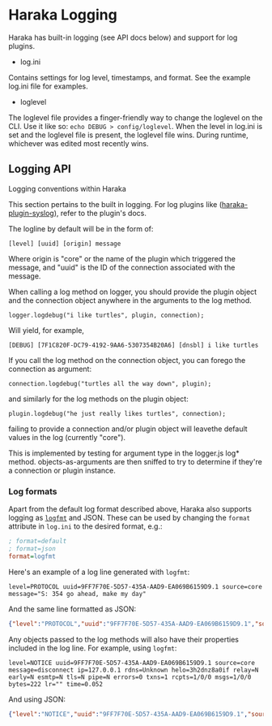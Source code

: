 # Haraka Logging

Haraka has built-in logging (see API docs below) and support for log plugins.

* log.ini

Contains settings for log level, timestamps, and format. See the example log.ini file for examples.

* loglevel

The loglevel file provides a finger-friendly way to change the loglevel on the CLI. Use it like so: `echo DEBUG > config/loglevel`. When the level in log.ini is set and the loglevel file is present, the loglevel file wins. During runtime, whichever was edited most recently wins.


## Logging API

Logging conventions within Haraka

This section pertains to the built in logging. For log plugins like ([haraka-plugin-syslog](https://github.com/haraka/haraka-plugin-syslog)), refer to the plugin's docs.

The logline by default will be in the form of:

    [level] [uuid] [origin] message

Where origin is "core" or the name of the plugin which triggered the message, and "uuid" is the ID of the connection associated with the message.

When calling a log method on logger, you should provide the plugin object and the connection object anywhere in the arguments
to the log method.

    logger.logdebug("i like turtles", plugin, connection);

Will yield, for example,

    [DEBUG] [7F1C820F-DC79-4192-9AA6-5307354B20A6] [dnsbl] i like turtles

If you call the log method on the connection object, you can forego the connection as argument:

    connection.logdebug("turtles all the way down", plugin);

and similarly for the log methods on the plugin object:

    plugin.logdebug("he just really likes turtles", connection);

failing to provide a connection and/or plugin object will leavethe default values in the log (currently "core").

This is implemented by testing for argument type in the logger.js log\* method. objects-as-arguments are then sniffed to try to determine if they're a connection or plugin instance.

### Log formats

Apart from the default log format described above, Haraka also supports logging as [`logfmt`](https://brandur.org/logfmt) and JSON. These can be used by changing the `format` attribute in `log.ini` to the desired format, e.g.:

```ini
; format=default
; format=json
format=logfmt
```

Here's an example of a log line generated with `logfmt`:

    level=PROTOCOL uuid=9FF7F70E-5D57-435A-AAD9-EA069B6159D9.1 source=core message="S: 354 go ahead, make my day"

And the same line formatted as JSON:

```json
{"level":"PROTOCOL","uuid":"9FF7F70E-5D57-435A-AAD9-EA069B6159D9.1","source":"core","message":"S: 354 go ahead, make my day"}
```

Any objects passed to the log methods will also have their properties included in the log line. For example, using `logfmt`:

    level=NOTICE uuid=9FF7F70E-5D57-435A-AAD9-EA069B6159D9.1 source=core message=disconnect ip=127.0.0.1 rdns=Unknown helo=3h2dnz8a0if relay=N early=N esmtp=N tls=N pipe=N errors=0 txns=1 rcpts=1/0/0 msgs=1/0/0 bytes=222 lr="" time=0.052

And using JSON:

```json
{"level":"NOTICE","uuid":"9FF7F70E-5D57-435A-AAD9-EA069B6159D9.1","source":"core","message":"disconnect","ip":"127.0.0.1","rdns":"Unknown","helo":"3h2dnz8a0if","relay":"N","early":"N","esmtp":"N","tls":"N","pipe":"N","errors":0,"txns":1,"rcpts":"1/0/0","msgs":"1/0/0","bytes":222,"lr":"","time":0.052}
```
